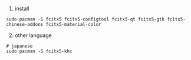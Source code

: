1. install
```shell
sudo pacman -S fcitx5 fcitx5-configtool fcitx5-qt fcitx5-gtk fcitx5-chinese-addons fcitx5-material-color
```
2. other language
```shell
# japanese
sudo pacman -S fcitx5-kkc
```